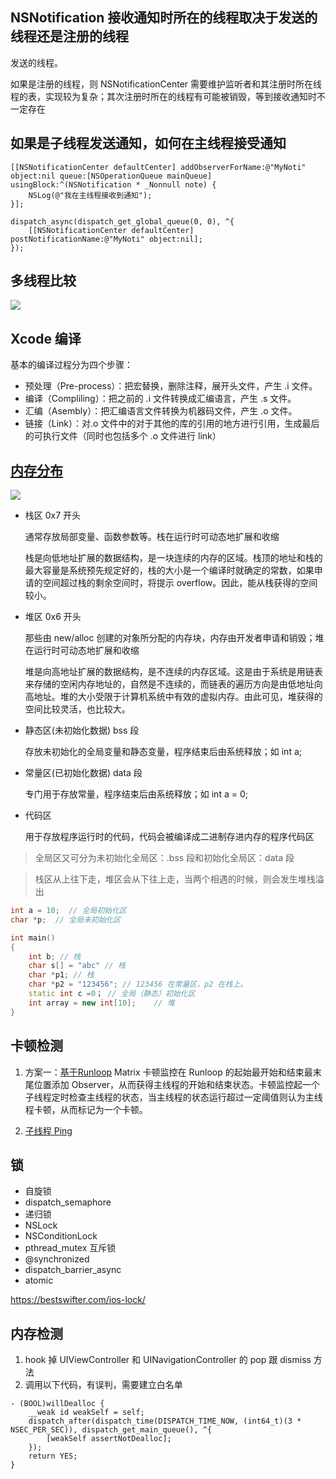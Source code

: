 ## NSNotification 接收通知时所在的线程取决于发送的线程还是注册的线程
发送的线程。

如果是注册的线程，则 NSNotificationCenter 需要维护监听者和其注册时所在线程的表，实现较为复杂；其次注册时所在的线程有可能被销毁，等到接收通知时不一定存在

## 如果是子线程发送通知，如何在主线程接受通知
```objc
[[NSNotificationCenter defaultCenter] addObserverForName:@"MyNoti" object:nil queue:[NSOperationQueue mainQueue] usingBlock:^(NSNotification * _Nonnull note) {
    NSLog(@"我在主线程接收到通知");
}];

dispatch_async(dispatch_get_global_queue(0, 0), ^{
    [[NSNotificationCenter defaultCenter] postNotificationName:@"MyNoti" object:nil];
});
```

## 多线程比较
![](https://p1-jj.byteimg.com/tos-cn-i-t2oaga2asx/gold-user-assets/2016/11/29/7b7e7bf06f7f325f981656d49ecf6099~tplv-t2oaga2asx-zoom-in-crop-mark:3024:0:0:0.awebp)

## Xcode 编译
基本的编译过程分为四个步骤：

+ 预处理（Pre-process）：把宏替换，删除注释，展开头文件，产生 .i 文件。
+ 编译（Compliling）：把之前的 .i 文件转换成汇编语言，产生 .s 文件。
+ 汇编（Asembly）：把汇编语言文件转换为机器码文件，产生 .o 文件。
+ 链接（Link）：对.o 文件中的对于其他的库的引用的地方进行引用，生成最后的可执行文件（同时也包括多个 .o 文件进行 link）

## [内存分布](https://juejin.im/post/5d7765736fb9a06b2a2068a8)
![](https://p1-jj.byteimg.com/tos-cn-i-t2oaga2asx/gold-user-assets/2019/9/11/16d20e5f6ca8e299~tplv-t2oaga2asx-zoom-in-crop-mark:3024:0:0:0.awebp)

+ 栈区  0x7 开头

    通常存放局部变量、函数参数等。栈在运行时可动态地扩展和收缩

    栈是向低地址扩展的数据结构，是一块连续的内存的区域。栈顶的地址和栈的最大容量是系统预先规定好的，栈的大小是一个编译时就确定的常数，如果申请的空间超过栈的剩余空间时，将提示 overflow。因此，能从栈获得的空间较小。

+ 堆区 0x6 开头
    
    那些由 new/alloc 创建的对象所分配的内存块，内存由开发者申请和销毁；堆在运行时可动态地扩展和收缩

    堆是向高地址扩展的数据结构，是不连续的内存区域。这是由于系统是用链表来存储的空闲内存地址的，自然是不连续的，而链表的遍历方向是由低地址向高地址。堆的大小受限于计算机系统中有效的虚拟内存。由此可见，堆获得的空间比较灵活，也比较大。

+ 静态区(未初始化数据) bss 段
    
    存放未初始化的全局变量和静态变量，程序结束后由系统释放；如 int a;

+ 常量区(已初始化数据) data 段

    专门用于存放常量，程序结束后由系统释放；如 int a = 0;

+ 代码区
    
    用于存放程序运行时的代码，代码会被编译成二进制存进内存的程序代码区

> 全局区又可分为未初始化全局区：.bss 段和初始化全局区：data 段

> 栈区从上往下走，堆区会从下往上走，当两个相遇的时候，则会发生堆栈溢出

```cpp
int a = 10;  // 全局初始化区
char *p;  // 全局未初始化区

int main()
{
    int b; // 栈
    char s[] = "abc" // 栈
    char *p1; // 栈 
    char *p2 = "123456"; // 123456 在常量区，p2 在栈上。
    static int c =0； // 全局（静态）初始化区 
    int array = new int[10];    // 堆
}
```

## 卡顿检测
1. 方案一：[基于Runloop](https://github.com/Tencent/matrix/wiki/Matrix-for-iOS-macOS-%E5%8D%A1%E9%A1%BF%E7%9B%91%E6%8E%A7%E5%8E%9F%E7%90%86)
Matrix 卡顿监控在 Runloop 的起始最开始和结束最末尾位置添加 Observer，从而获得主线程的开始和结束状态。卡顿监控起一个子线程定时检查主线程的状态，当主线程的状态运行超过一定阈值则认为主线程卡顿，从而标记为一个卡顿。

2. [子线程 Ping](https://philm.gitbook.io/philm-ios-wiki/mei-zhou-yue-du/ui-xian-cheng-qia-dun-jian-kong)

## 锁
+ 自旋锁
+ dispatch_semaphore
+ 递归锁
+ NSLock
+ NSConditionLock
+ pthread_mutex 互斥锁
+ @synchronized
+ dispatch_barrier_async
+ atomic

https://bestswifter.com/ios-lock/


## 内存检测
1. hook 掉 UIViewController 和 UINavigationController 的 pop 跟 dismiss 方法
2. 调用以下代码，有误判，需要建立白名单

```objc
- (BOOL)willDealloc {
    __weak id weakSelf = self;
    dispatch_after(dispatch_time(DISPATCH_TIME_NOW, (int64_t)(3 * NSEC_PER_SEC)), dispatch_get_main_queue(), ^{
        [weakSelf assertNotDealloc];
    });
    return YES;
}
```
